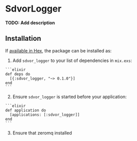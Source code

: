 # SdvorLogger

**TODO: Add description**

## Installation

If [available in Hex](https://hex.pm/docs/publish), the package can be installed as:

  1. Add `sdvor_logger` to your list of dependencies in `mix.exs`:

    ```elixir
    def deps do
      [{:sdvor_logger, "~> 0.1.0"}]
    end
    ```

  2. Ensure `sdvor_logger` is started before your application:

    ```elixir
    def application do
      [applications: [:sdvor_logger]]
    end
    ```

  3. Ensure that zeromq installed
